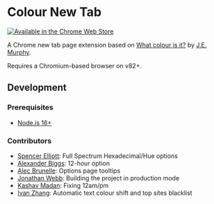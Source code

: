 # Colour New Tab

[<img src="https://developer.chrome.com/webstore/images/ChromeWebStore_Badge_v2_206x58.png" alt="Available in the Chrome Web Store">][chrome-store]

A Chrome new tab page extension based on [What colour is it?][original] by [J.E. Murphy][author].

Requires a Chromium-based browser on v82+.


## Development

### Prerequisites
- [Node.js 16+](https://nodejs.org/en/)

### Contributors
- [Spencer Elliott](http://github.com/elliottsj/): Full Spectrum Hexadecimal/Hue options
- [Alexander Biggs](https://github.com/akbiggs): 12-hour option
- [Alec Brunelle](https://github.com/aleccool213): Options page tooltips
- [Jonathan Webb](https://github.com/jwebbed): Building the project in production mode
- [Kashav Madan](https://github.com/kshvmdn): Fixing 12am/pm
- [Ivan Zhang](https://github.com/1vn): Automatic text colour shift and top sites blacklist


[chrome-store]: https://chrome.google.com/webstore/detail/colour-new-tab-page/hniakoleggfkjjoncnnhinhdbgffkdmd
[original]: http://whatcolourisit.scn9a.org
[author]: http://jemurphy.org/
